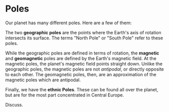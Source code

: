 # Poles

Our planet has many different poles. Here are a few of them:

The two **geographic poles** are the points where the Earth's axis of rotation intersects its surface. The terms "North Pole" or "South Pole" refer to these poles.

While the geographic poles are defined in terms of rotation, the **magnetic** and **geomagnetic** poles are defined by the Earth's magnetic field. At the magnetic poles, the planet's magnetic field points straight down. Unlike the geographic poles, the magnetic poles are not *antipodal*, or directly opposite to each other. The geomagnetic poles, then, are an approximation of the magnetic poles which are antipodal.

Finally, we have the **ethnic Poles**. These can be found all over the planet, but are for the most part concentrated in Central Europe.

Discuss.
